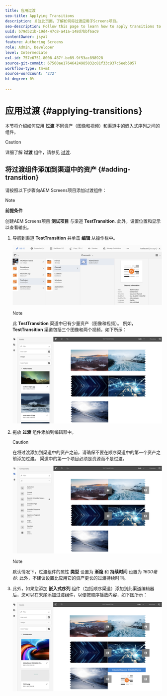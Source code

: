 ```yaml
---
title: 应用过渡
seo-title: Applying Transitions
description: 关注此页面，了解如何将过渡应用于Screens项目。
seo-description: Follow this page to learn how to apply transitions to your Screens projects.
uuid: b79d521b-19d4-47c8-a41a-148d7bbf6ac9
contentOwner: jsyal
feature: Authoring Screens
role: Admin, Developer
level: Intermediate
exl-id: 757e6751-8008-487f-be89-9f53ac898928
source-git-commit: 67560ae17646424985032c81f33c937c6eeb5957
workflow-type: tm+mt
source-wordcount: '272'
ht-degree: 0%

---
```


# 应用过渡 {#applying-transitions}

本节将介绍如何应用 **过渡** 不同资产（图像和视频）和渠道中的嵌入式序列之间的组件。


>[!CAUTION]
>
>详细了解 **过渡** 组件，请参见 [过渡](adding-components-to-a-channel.md#transition).

## 将过渡组件添加到渠道中的资产 {#adding-transition}

请按照以下步骤向AEM Screens项目添加过渡组件：

>[!NOTE]
>
>**前提条件**
>
>创建AEM Screens项目 **测试项目** 与渠道 **TestTransition**. 此外，设置位置和显示以查看输出。

1. 导航到渠道 **TestTransition** 并单击 **编辑** 从操作栏中。

   ![image1](assets/transitions1.png)

   >[!NOTE]
   >
   >此 **TestTransition** 渠道中已有少量资产（图像和视频）。 例如， **TestTransition** 渠道包括三个图像和两个视频，如下所示：

   ![image2](assets/transitions2.png)


1. 拖放 **过渡** 组件添加到编辑器中。
   >[!CAUTION]
   >
   >在将过渡添加到渠道中的资产之前，请确保不要在顺序渠道中的第一个资产之前添加过渡。 渠道中的第一个项目必须是资源而不是过渡。

   ![image3](assets/transitions3.png)

   >[!NOTE]
   >
   >默认情况下，过渡组件的属性 **类型** 设置为 **渐隐** 和 **持续时间** 设置为 *1600毫秒*.  此外，不建议设置比应用它的资产更长的过渡持续时间。

1. 此外，如果您添加 **嵌入式序列** 组件（包括顺序渠道）添加到此渠道编辑器后，您可以在末尾添加过渡组件，以便按顺序播放内容，如下图所示：

   ![image3](assets/transitions5.png)
